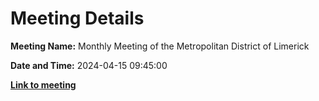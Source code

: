 # Meeting Details

**Meeting Name:** Monthly Meeting of the Metropolitan District of Limerick

**Date and Time:** 2024-04-15 09:45:00

**<a href="https://www.limerick.ie/council/whats-on/monthly-meeting-of-the-metropolitan-district-of-limerick-11" target="_blank">Link to meeting</a>**

